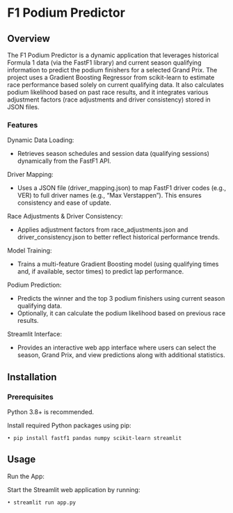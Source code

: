 # F1 Podium Predictor

## Overview

The F1 Podium Predictor is a dynamic application that leverages historical Formula 1 data (via the FastF1 library) and current season qualifying information to predict the podium finishers for a selected Grand Prix. The project uses a Gradient Boosting Regressor from scikit-learn to estimate race performance based solely on current qualifying data. It also calculates podium likelihood based on past race results, and it integrates various adjustment factors (race adjustments and driver consistency) stored in JSON files.

### Features

Dynamic Data Loading:
- Retrieves season schedules and session data (qualifying sessions) dynamically from the FastF1 API.

Driver Mapping:
- Uses a JSON file (driver_mapping.json) to map FastF1 driver codes (e.g., VER) to full driver names (e.g., “Max Verstappen”). This ensures consistency and ease of update.

Race Adjustments & Driver Consistency:
- Applies adjustment factors from race_adjustments.json and driver_consistency.json to better reflect historical performance trends.

Model Training:
- Trains a multi-feature Gradient Boosting model (using qualifying times and, if available, sector times) to predict lap performance.

Podium Prediction:
- Predicts the winner and the top 3 podium finishers using current season qualifying data.
- Optionally, it can calculate the podium likelihood based on previous race results.

Streamlit Interface:
- Provides an interactive web app interface where users can select the season, Grand Prix, and view predictions along with additional statistics.


## Installation

### Prerequisites
Python 3.8+ is recommended.

Install required Python packages using pip: 

	• pip install fastf1 pandas numpy scikit-learn streamlit

## Usage
Run the App:

Start the Streamlit web application by running:

	• streamlit run app.py
